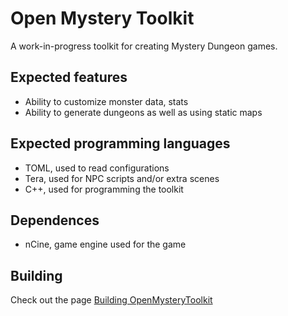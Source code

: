 # Open Mystery Toolkit

A work-in-progress toolkit for creating Mystery Dungeon games.

## Expected features
- Ability to customize monster data, stats
- Ability to generate dungeons as well as using static maps

## Expected programming languages
- TOML, used to read configurations
- Tera, used for NPC scripts and/or extra scenes
- C++, used for programming the toolkit

## Dependences
- nCine, game engine used for the game

## Building
Check out the page [Building OpenMysteryToolkit](https://github.com/arves100/OpenMysteryToolkit/wiki/Building)
